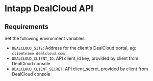 # Intapp DealCloud API 

## Requirements
Set the following environment variables:
  * `DEALCLOUD_SITE`: Address for the client's DealCloud portal, eg: `clientname.dealcloud.com`
  * `DEALCLOUD_CLIENT_ID`: API client_id key, provided by client from DealCloud console
  * `DEALCLOUD_CLIENT_SECRET`: API client_secret, provided by client from DealCloud console